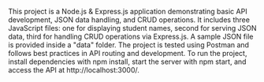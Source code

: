 This project is a Node.js & Express.js application demonstrating basic API development, JSON data handling, and CRUD operations.
It includes three JavaScript files: 
one for displaying student names, 
second for serving JSON data, 
third for handling CRUD operations via Express.js. 
A sample JSON file is provided inside a "data" folder. The project is tested using Postman and follows best practices in API routing and development. 
To run the project, install dependencies with npm install, start the server with npm start, and access the API at http://localhost:3000/.
